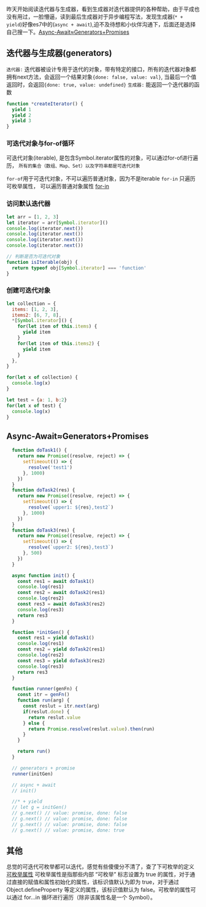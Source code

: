 >
昨天开始阅读迭代器与生成器，看到生成器对迭代器提供的各种帮助，由于平成也没有用过，一脸懵逼，读到最后生成器对于异步编程写法，发现生成器(`* + yield`)好像es7中的(`async + await`),迫不及待想和小伙伴沟通下，后面还是选择自己搜一下。[Async-Await≈Generators+Promises](https://juejin.im/post/5b04c7db6fb9a07aa542a772)

## 迭代器与生成器(generators)
`迭代器:` 迭代器被设计专用于迭代的对象，带有特定的接口，所有的迭代器对象都拥有next方法，会返回一个结果对象`{done: false, value: val}`, 当最后一个值返回时，会返回`{done: true, value: undefined}`
`生成器:` 能返回一个迭代器的函数
```javascript
function *createIterator() {
  yield 1
  yield 2
  yield 3
}
```

### 可迭代对象与for-of循环
可迭代对象(iterable), 是包含Symbol.iterator属性的对象，可以通过for-of进行遍历， `所有的集合（数组、Map、Set）以及字符串都是可迭代对象`

`for-of`用于可迭代对象，不可以遍历普通对象，因为不是iterable
`for-in` 只遍历可枚举属性， 可以遍历普通对象属性 [for-in](https://developer.mozilla.org/zh-CN/docs/Web/JavaScript/Reference/Statements/for...in)

### 访问默认迭代器
```javascript
let arr = [1, 2, 3]
let iterator = arr[Symbol.iterator]()
console.log(iterator.next())
console.log(iterator.next())
console.log(iterator.next())
console.log(iterator.next())

// 判断是否为可迭代对象
function isIterable(obj) {
  return typeof obj[Symbol.iterator] === 'function'
}
```

### 创建可迭代对象
```javascript
let collection = {
  items: [1, 2, 3],
  items2: [6, 7, 8],
  *[Symbol.iterator]() {
    for(let item of this.items) {
      yield item
    }
    for(let item of this.items2) {
      yield item
    }
  },
}

for(let x of collection) {
  console.log(x)
}

let test = {a: 1, b:2}
for(let x of test) {
  console.log(x)
}
```

## Async-Await≈Generators+Promises

```javascript
  function doTask1() {
    return new Promise((resolve, reject) => {
      setTimeout(() => {
        resolve('test1')
      }, 1000)
    })
  }
  function doTask2(res) {
    return new Promise((resolve, reject) => {
      setTimeout(() => {
        resolve(`upper1: ${res},test2`)
      }, 1000)
    })
  }
  function doTask3(res) {
    return new Promise((resolve, reject) => {
      setTimeout(() => {
        resolve(`upper2: ${res},test3`)
      }, 500)
    })
  }

  async function init() {
    const res1 = await doTask1()
    console.log(res1)
    const res2 = await doTask2(res1)
    console.log(res2)
    const res3 = await doTask3(res2)
    console.log(res3)
    return res3
  }

  function *initGen() {
    const res1 = yield doTask1()
    console.log(res1)
    const res2 = yield doTask2(res1)
    console.log(res2)
    const res3 = yield doTask3(res2)
    console.log(res3)
    return res3
  }

  function runner(genFn) {
    const itr = genFn()
    function run(arg) {
      const reslut = itr.next(arg)
      if(reslut.done) {
        return reslut.value
      } else {
        return Promise.resolve(reslut.value).then(run)
      }
    }

    return run()
  }

  // generators + promise
  runner(initGen)

  // async + await
  // init()

  //* + yield
  // let g = initGen()
  // g.next() // value: promise, done: false
  // g.next() // value: promise, done: false
  // g.next() // value: promise, done: false
  // g.next() // value: promise, done: true

```


## 其他
总觉的可迭代可枚举都可以迭代，感觉有些傻傻分不清了，查了下可枚举的定义
[可枚举属性](https://developer.mozilla.org/zh-CN/docs/Web/JavaScript/Enumerability_and_ownership_of_properties)
可枚举属性是指那些内部 “可枚举” 标志设置为 true 的属性，对于通过直接的赋值和属性初始化的属性，该标识值默认为即为 true，对于通过 Object.defineProperty 等定义的属性，该标识值默认为 false。可枚举的属性可以通过 for...in 循环进行遍历（除非该属性名是一个 Symbol）。